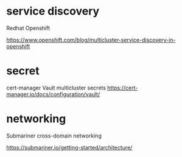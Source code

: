 
# service discovery

Redhat Openshift 

https://www.openshift.com/blog/multicluster-service-discovery-in-openshift

# secret

cert-manager Vault multicluster secrets https://cert-manager.io/docs/configuration/vault/

# networking

Submariner cross-domain networking

https://submariner.io/getting-started/architecture/
